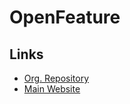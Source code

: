 # OpenFeature

## Links

- [Org. Repository](https://github.com/open-feature)
- [Main Website](https://openfeature.dev)
